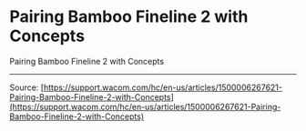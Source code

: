 # Pairing Bamboo Fineline 2 with Concepts

Pairing Bamboo Fineline 2 with Concepts

---
Source: [https://support.wacom.com/hc/en-us/articles/1500006267621-Pairing-Bamboo-Fineline-2-with-Concepts](https://support.wacom.com/hc/en-us/articles/1500006267621-Pairing-Bamboo-Fineline-2-with-Concepts)
